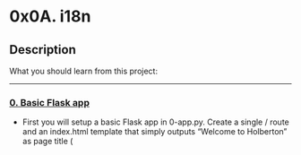 # 0x0A. i18n

## Description
What you should learn from this project:

---

### [0. Basic Flask app](./0-app.py)
* First you will setup a basic Flask app in 0-app.py. Create a single / route and an index.html template that simply outputs “Welcome to Holberton” as page title (<title>) and “Hello world” as header (<h1>).


### [1. Basic Babel setup](./1-app.py)
* Install the Babel Flask extension:


### [2. Get locale from request](./2-app.py)
* Create a get_locale function with the babel.localeselector decorator. Use request.accept_languages to determine the best match with our supported languages.


### [3. Parametrize templates](./3-app.py)
* Use the _ or gettext function to parametrize your templates. Use the message IDs home_title and home_header.


### [4. Force locale with URL parameter](./4-app.py)
* In this task, you will implement a way to force a particular locale by passing the locale=fr parameter to your app’s URLs.


### [5. Mock logging in](./5-app.py)
* Creating a user login system is outside the scope of this project. To emulate a similar behavior, copy the following user table in 5-app.py.


### [6. Use user locale](./6-app.py)
* Change your get_locale function to use a user’s preferred local if it is supported.


### [7. Infer appropriate time zone](./7-app.py)
* Define a get_timezone function and use the babel.timezoneselector decorator.

---

## Author
* **Aura Pasmin** - [auraPasmin](https://github.com/auraPasmin)
